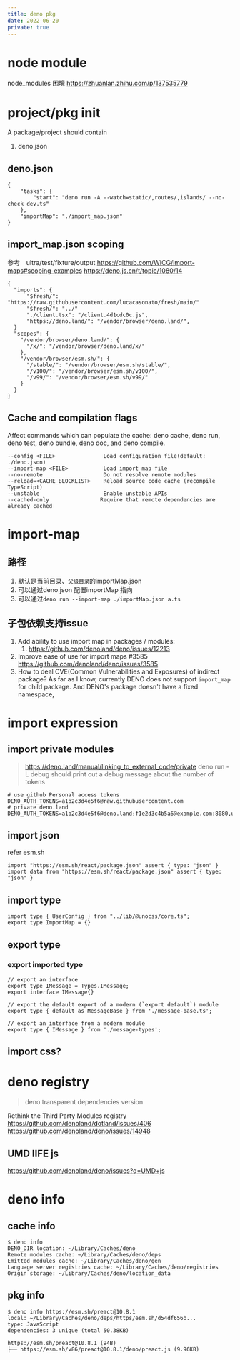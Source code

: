 ```yaml
---
title: deno pkg
date: 2022-06-20
private: true
---
```


# node module
node_modules 困境 https://zhuanlan.zhihu.com/p/137535779

# project/pkg init

A package/project should contain

1. deno.json

## deno.json

    {
        "tasks": {
            "start": "deno run -A --watch=static/,routes/,islands/ --no-check dev.ts"
        },
        "importMap": "./import_map.json"
    }

## import_map.json scoping
参考　ultra/test/fixture/output
https://github.com/WICG/import-maps#scoping-examples
https://deno.js.cn/t/topic/1080/14

    {
      "imports": {
          "$fresh/": "https://raw.githubusercontent.com/lucacasonato/fresh/main/"
          "$fresh/": "../"
          "./client.tsx": "/client.4d1cdc0c.js",
          "https://deno.land/": "/vendor/browser/deno.land/",
      }
      "scopes": {
        "/vendor/browser/deno.land/": {
          "/x/": "/vendor/browser/deno.land/x/"
        },
        "/vendor/browser/esm.sh/": {
          "/stable/": "/vendor/browser/esm.sh/stable/",
          "/v100/": "/vendor/browser/esm.sh/v100/",
          "/v99/": "/vendor/browser/esm.sh/v99/"
        }
      }
    }


## Cache and compilation flags
Affect commands which can populate the cache: deno cache, deno run, deno test, deno bundle, deno doc, and deno compile.

    --config <FILE>               Load configuration file(default: ./deno.json)
    --import-map <FILE>           Load import map file
    --no-remote                   Do not resolve remote modules
    --reload=<CACHE_BLOCKLIST>    Reload source code cache (recompile TypeScript)
    --unstable                    Enable unstable APIs
    --cached-only                Require that remote dependencies are already cached

# import-map
## 路径
1. 默认是当前目录、`父级目录`的importMap.json
2. 可以通过deno.json 配置importMap 指向
3. 可以通过`deno run --import-map ./importMap.json a.ts`

## 子包依赖支持issue
1. Add ability to use import map in packages / modules: 
    1. https://github.com/denoland/deno/issues/12213
2. Improve ease of use for import maps #3585
https://github.com/denoland/deno/issues/3585
3. How to deal CVE(Common Vulnerabilities and Exposures) of indirect package?
As far as I know, currently DENO does not support `import_map`  for child package. 
And DENO's package doesn't  have a fixed namespace, 

# import expression
## import private modules
> https://deno.land/manual/linking_to_external_code/private
deno run -L debug should print out a debug message about the number of tokens

    # use github Personal access tokens
    DENO_AUTH_TOKENS=a1b2c3d4e5f6@raw.githubusercontent.com
    # private deno.land
    DENO_AUTH_TOKENS=a1b2c3d4e5f6@deno.land;f1e2d3c4b5a6@example.com:8080,username:password@deno.land

## import json
refer esm.sh

    import "https://esm.sh/react/package.json" assert { type: "json" }
    import data from "https://esm.sh/react/package.json" assert { type: "json" }

## import type
    import type { UserConfig } from "../lib/@unocss/core.ts";
    export type ImportMap = {}

## export type
### export imported  type
    // export an interface 
    export type IMessage = Types.IMessage;
    export interface IMessage{}

    // export the default export of a modern (`export default`) module
    export type { default as MessageBase } from './message-base.ts';

    // export an interface from a modern module
    export type { IMessage } from './message-types';

## import css?

# deno registry
> deno transparent dependencies version

Rethink the Third Party Modules registry
https://github.com/denoland/dotland/issues/406
https://github.com/denoland/deno/issues/14948

## UMD IIFE js
https://github.com/denoland/deno/issues?q=UMD+js

# deno info
## cache info
    $ deno info
    DENO_DIR location: ~/Library/Caches/deno
    Remote modules cache: ~/Library/Caches/deno/deps
    Emitted modules cache: ~/Library/Caches/deno/gen
    Language server registries cache: ~/Library/Caches/deno/registries
    Origin storage: ~/Library/Caches/deno/location_data

## pkg info

    $ deno info https://esm.sh/preact@10.8.1
    local: ~/Library/Caches/deno/deps/https/esm.sh/d54df656b...
    type: JavaScript
    dependencies: 3 unique (total 50.38KB)

    https://esm.sh/preact@10.8.1 (94B)
    ├── https://esm.sh/v86/preact@10.8.1/deno/preact.js (9.96KB)
